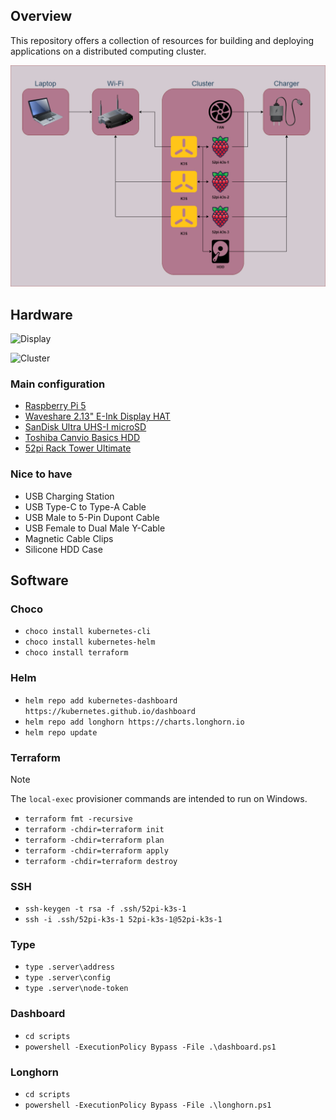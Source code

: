 ## Overview

This repository offers a collection of resources for building and deploying applications on a distributed computing cluster.

![Overview](images/overview.png)

## Hardware

![Display](images/display.png)

![Cluster](images/cluster.png)

### Main configuration

- [Raspberry Pi 5](https://www.raspberrypi.com/products/raspberry-pi-5)
- [Waveshare 2.13" E-Ink Display HAT](https://www.waveshare.com/2.13inch-e-paper-hat.htm)
- [SanDisk Ultra UHS-I microSD](https://shop.sandisk.com/products/memory-cards/microsd-cards/sandisk-ultra-uhs-i-microsd-120-mbps)
- [Toshiba Canvio Basics HDD](https://storage.toshiba.com/consumer-hdd/external/canvio-basics)
- [52pi Rack Tower Ultimate](https://wiki.52pi.com/index.php?title=ZP-0108)

### Nice to have

- USB Charging Station
- USB Type-C to Type-A Cable
- USB Male to 5-Pin Dupont Cable
- USB Female to Dual Male Y-Cable
- Magnetic Cable Clips
- Silicone HDD Case

## Software

### Choco

- `choco install kubernetes-cli`
- `choco install kubernetes-helm`
- `choco install terraform`

### Helm

- `helm repo add kubernetes-dashboard https://kubernetes.github.io/dashboard`
- `helm repo add longhorn https://charts.longhorn.io`
- `helm repo update`

### Terraform

> [!NOTE]  
> The `local-exec` provisioner commands are intended to run on Windows.

- `terraform fmt -recursive`
- `terraform -chdir=terraform init`
- `terraform -chdir=terraform plan`
- `terraform -chdir=terraform apply`
- `terraform -chdir=terraform destroy`

### SSH

- `ssh-keygen -t rsa -f .ssh/52pi-k3s-1`
- `ssh -i .ssh/52pi-k3s-1 52pi-k3s-1@52pi-k3s-1`

### Type

- `type .server\address`
- `type .server\config`
- `type .server\node-token`

### Dashboard

- `cd scripts`
- `powershell -ExecutionPolicy Bypass -File .\dashboard.ps1`

### Longhorn

- `cd scripts`
- `powershell -ExecutionPolicy Bypass -File .\longhorn.ps1`
